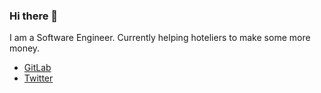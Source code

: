 ### Hi there 👋
I am a Software Engineer. Currently helping hoteliers to make some more money.

- [GitLab](https://gitlab.com/mjaskowska)
- [Twitter](https://twitter.com/m_jaskowska)
